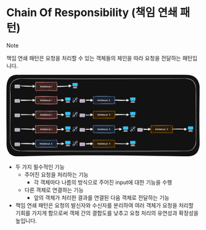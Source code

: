 # Chain Of Responsibility (책임 연쇄 패턴)
> [!NOTE]
> 책임 연쇄 패턴은 요청을 처리할 수 있는 객체들의 체인을 따라 요청을 전달하는 패턴입니다.

![Chain of Responsibility](../../../../../img/behavior/chain_of_responsibility.png)
- 두 가지 필수적인 기능
  - 주어진 요청을 처리하는 기능
    - 각 객체마다 나름의 방식으로 주어진 input에 대한 기능을 수행
  - 다른 객체로 연결하는 기능
    - 앞의 객체가 처리한 결과를 연결된 다음 객체로 전달하는 기능
- 책임 연쇄 패턴은 요청의 발신자와 수신자를 분리하여 여러 객체가 요청을 처리할 기회를 가지게 함으로써 객체 간의 결합도를 낮추고 요청 처리의 유연성과 확장성을 높입니다.